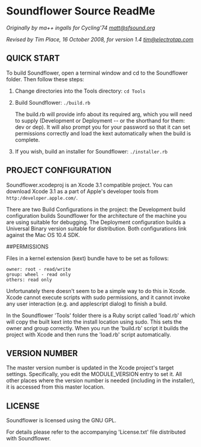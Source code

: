 # Soundflower Source ReadMe

*Originally by ma++ ingalls for Cycling'74 matt@sfsound.org*

*Revised by Tim Place, 16 October 2008, for version 1.4 tim@electrotap.com*

## QUICK START

To build Soundflower, open a terminal window and cd to the Soundflower folder. Then follow these steps:

1.	Change directories into the Tools directory: `cd Tools`
	
2.	Build Soundflower: `./build.rb`
	
	The build.rb will provide info about its required arg, which you will need to supply (Development or Deployment -- or the shorthand for them: dev or dep). It will also prompt you for your password so that it can set permissions correctly and load the kext automatically when the build is complete.

3.	If you wish, build an installer for Soundflower: `./installer.rb`

## PROJECT CONFIGURATION

Soundflower.xcodeproj is an Xcode 3.1 compatible project. You can download Xcode 3.1 as a part of Apple's developer tools from `http:/developer.apple.com/`.

There are two Build Configurations in the project: the Development build configuration builds Soundflower for the architecture of the machine you are using suitable for debugging. The Deployment configuration builds a Universal Binary version suitable for distribution. Both configurations link against the Mac OS 10.4 SDK.

##PERMISSIONS

Files in a kernel extension (kext) bundle have to be set as follows:

	owner: root - read/write
	group: wheel - read only
	others: read only

Unfortunately there doesn't seem to be a simple way to do this in Xcode. Xcode cannot execute scripts with sudo permissions, and it cannot invoke any user interaction (e.g. and applescript dialog) to finish a build.

In the Soundflower 'Tools' folder there is a Ruby script called 'load.rb' which will copy the built kext into the install location using sudo. This sets the owner and group correctly. When you run the 'build.rb' script it builds the project with Xcode and then runs the 'load.rb' script automatically.

## VERSION NUMBER

The master version number is updated in the Xcode project's target settings. Specifically, you edit the MODULE\_VERSION entry to set it. All other places where the version number is needed (including in the installer), it is accessed from this master location.

## LICENSE

Soundflower is licensed using the GNU GPL.

For details please refer to the accompanying 'License.txt' file distributed with Soundflower.
